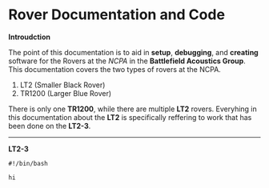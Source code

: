 # Rover Documentation and Code

**Introudction**

The point of this documentation is to aid in **setup**, **debugging**, and **creating** software for the Rovers at the *NCPA* in the **Battlefield Acoustics Group**. This documentation covers the two types of rovers at the NCPA. 
1. LT2 (Smaller Black Rover)
2. TR1200 (Larger Blue Rover)

There is only one **TR1200**, while there are multiple **LT2** rovers. Everyhing in this documentation about the **LT2** is specifically reffering to work that has been done on the **LT2-3**.

---

**LT2-3**


```
#!/bin/bash
```
`hi`
